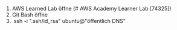 1. AWS Learned Lab öffne (# AWS Academy Learner Lab [74325])
3. Git Bash öffne
4.  ssh -i ".ssh/id_rsa" ubuntu@"öffentlich DNS"